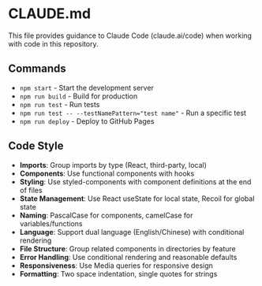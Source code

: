 # CLAUDE.md

This file provides guidance to Claude Code (claude.ai/code) when working with code in this repository.

## Commands
- `npm start` - Start the development server
- `npm run build` - Build for production
- `npm run test` - Run tests
- `npm run test -- --testNamePattern="test name"` - Run a specific test
- `npm run deploy` - Deploy to GitHub Pages

## Code Style
- **Imports**: Group imports by type (React, third-party, local)
- **Components**: Use functional components with hooks
- **Styling**: Use styled-components with component definitions at the end of files
- **State Management**: Use React useState for local state, Recoil for global state
- **Naming**: PascalCase for components, camelCase for variables/functions
- **Language**: Support dual language (English/Chinese) with conditional rendering
- **File Structure**: Group related components in directories by feature
- **Error Handling**: Use conditional rendering and reasonable defaults
- **Responsiveness**: Use Media queries for responsive design
- **Formatting**: Two space indentation, single quotes for strings